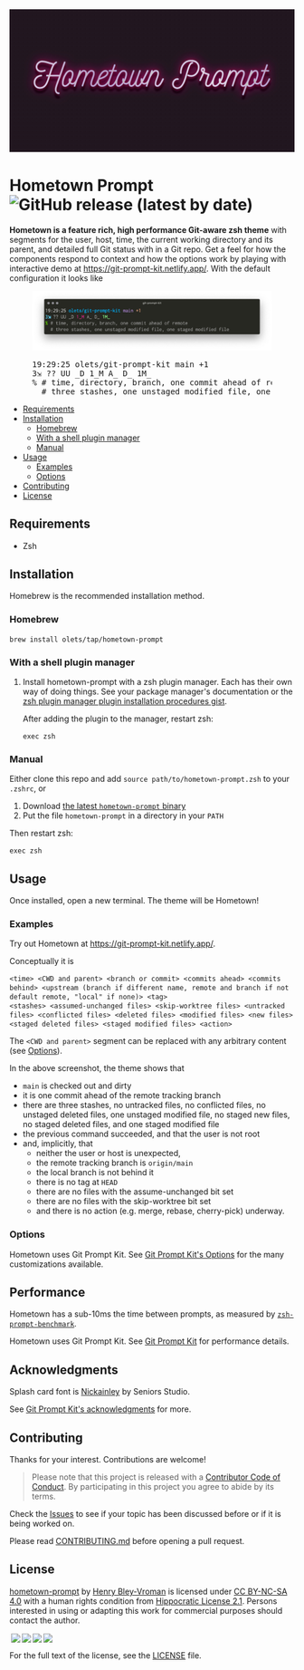 <img src="./img/hometown.png" alt="">

# Hometown Prompt ![GitHub release (latest by date)](https://img.shields.io/github/v/release/olets/hometown-prompt)

**Hometown is a feature rich, high performance Git-aware zsh theme** with segments for the user, host, time, the current working directory and its parent, and detailed full Git status with in a Git repo. Get a feel for how the components respond to context and how the options work by playing with interactive demo at <a href="https://git-prompt-kit.netlify.app/">https://git-prompt-kit.netlify.app/</a>. With the default configuration it looks like

<figure>
<img src="./img/hometown-default.jpg">
<figcaption>
<pre>
19:29:25 olets/git-prompt-kit main +1
3⇲ ?? UU _D 1_M A_ D_ 1M_
% # time, directory, branch, one commit ahead of remote
  # three stashes, one unstaged modified file, one staged modified file
</pre>
</figcaption>
</figure>

<!-- TOC -->
- [Requirements](#requirements)
- [Installation](#installation)
    - [Homebrew](#homebrew)
    - [With a shell plugin manager](#with-a-shell-plugin-manager)
    - [Manual](#manual)
- [Usage](#usage)
    - [Examples](#examples)
    - [Options](#options)
- [Contributing](#contributing)
- [License](#License)

## Requirements

- Zsh

## Installation

Homebrew is the recommended installation method.

### Homebrew

```shell
brew install olets/tap/hometown-prompt
```

### With a shell plugin manager

1. Install hometown-prompt with a zsh plugin manager. Each has their own way of doing things. See your package manager's documentation or the [zsh plugin manager plugin installation procedures gist](https://gist.github.com/olets/06009589d7887617e061481e22cf5a4a).

    After adding the plugin to the manager, restart zsh:

    ```shell
    exec zsh
    ```

### Manual

Either clone this repo and add `source path/to/hometown-prompt.zsh` to your `.zshrc`, or

1. Download [the latest `hometown-prompt` binary](https://github.com/olets/hometown-prompt/releases/latest)
1. Put the file `hometown-prompt` in a directory in your `PATH`

Then restart zsh:

```shell
exec zsh
```

## Usage

Once installed, open a new terminal. The theme will be Hometown!

### Examples

Try out Hometown at https://git-prompt-kit.netlify.app/.

Conceptually it is

```
<time> <CWD and parent> <branch or commit> <commits ahead> <commits behind> <upstream (branch if different name, remote and branch if not default remote, "local" if none)> <tag>
<stashes> <assumed-unchanged files> <skip-worktree files> <untracked files> <conflicted files> <deleted files> <modified files> <new files> <staged deleted files> <staged modified files> <action>
```

The `<CWD and parent>` segment can be replaced with any arbitrary content (see [Options](#options)).

In the above screenshot, the theme shows that

- `main` is checked out and dirty
- it is one commit ahead of the remote tracking branch
- there are three stashes, no untracked files, no conflicted files, no unstaged deleted files, one unstaged modified file, no staged new files, no staged deleted files, and one staged modified file
- the previous command succeeded, and that the user is not root
- and, implicitly, that
    - neither the user or host is unexpected,
    - the remote tracking branch is `origin/main`
    - the local branch is not behind it
    - there is no tag at `HEAD`
    - there are no files with the assume-unchanged bit set
    - there are no files with the skip-worktree bit set
    - and there is no action (e.g. merge, rebase, cherry-pick) underway.

### Options

Hometown uses Git Prompt Kit. See [Git Prompt Kit's Options](https://github.com/olets/git-prompt-kit#options) for the many customizations available.


## Performance

Hometown has a sub-10ms the time between prompts, as measured by [`zsh-prompt-benchmark`](https://github.com/romkatv/zsh-prompt-benchmark).

Hometown uses Git Prompt Kit. See [Git Prompt Kit](https://github.com/olets/git-prompt-kit) for performance details.

## Acknowledgments

Splash card font is [Nickainley](https://www.fontfabric.com/fonts/nickainley/) by Seniors Studio.

See [Git Prompt Kit's acknowledgments](https://github.com/olets/git-prompt-kit#acknowledgments) for more.

## Contributing

Thanks for your interest. Contributions are welcome!

> Please note that this project is released with a [Contributor Code of Conduct](CODE_OF_CONDUCT.md). By participating in this project you agree to abide by its terms.

Check the [Issues](https://github.com/olets/hometown-prompt/issues) to see if your topic has been discussed before or if it is being worked on.

Please read [CONTRIBUTING.md](CONTRIBUTING.md) before opening a pull request.

## License

<p xmlns:dct="http://purl.org/dc/terms/" xmlns:cc="http://creativecommons.org/ns#" class="license-text"><a rel="cc:attributionURL" property="dct:title" href="https://www.github.com/olets/hometown-prompt">hometown-prompt</a> by <a rel="cc:attributionURL dct:creator" property="cc:attributionName" href="https://www.github.com/olets">Henry Bley-Vroman</a> is licensed under <a rel="license" href="https://creativecommons.org/licenses/by-nc-sa/4.0">CC BY-NC-SA 4.0</a> with a human rights condition from <a href="https://firstdonoharm.dev/version/2/1/license.html">Hippocratic License 2.1</a>. Persons interested in using or adapting this work for commercial purposes should contact the author.</p>

<img style="height:22px!important;margin-left:3px;vertical-align:text-bottom;" src="https://mirrors.creativecommons.org/presskit/icons/cc.svg?ref=chooser-v1" /><img style="height:22px!important;margin-left:3px;vertical-align:text-bottom;" src="https://mirrors.creativecommons.org/presskit/icons/by.svg?ref=chooser-v1" /><img style="height:22px!important;margin-left:3px;vertical-align:text-bottom;" src="https://mirrors.creativecommons.org/presskit/icons/nc.svg?ref=chooser-v1" /><img style="height:22px!important;margin-left:3px;vertical-align:text-bottom;" src="https://mirrors.creativecommons.org/presskit/icons/sa.svg?ref=chooser-v1" />

For the full text of the license, see the [LICENSE](LICENSE) file.
